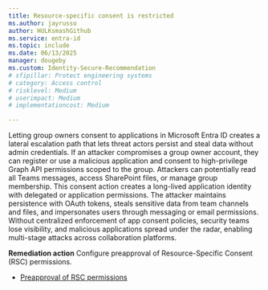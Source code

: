 ```yaml
---
title: Resource-specific consent is restricted
ms.author: jayrusso
author: HULKsmashGithub
ms.service: entra-id
ms.topic: include
ms.date: 06/13/2025
manager: dougeby
ms.custom: Identity-Secure-Recommendation
# sfipillar: Protect engineering systems
# category: Access control
# risklevel: Medium
# userimpact: Medium
# implementationcost: Medium

---
```

Letting group owners consent to applications in Microsoft Entra ID creates a lateral escalation path that lets threat actors persist and steal data without admin credentials. If an attacker compromises a group owner account, they can register or use a malicious application and consent to high-privilege Graph API permissions scoped to the group. Attackers can potentially read all Teams messages, access SharePoint files, or manage group membership. This consent action creates a long-lived application identity with delegated or application permissions. The attacker maintains persistence with OAuth tokens, steals sensitive data from team channels and files, and impersonates users through messaging or email permissions. Without centralized enforcement of app consent policies, security teams lose visibility, and malicious applications spread under the radar, enabling multi-stage attacks across collaboration platforms.

**Remediation action**
Configure preapproval of Resource-Specific Consent (RSC) permissions.
- [Preapproval of RSC permissions](/microsoftteams/platform/graph-api/rsc/preapproval-instruction-docs)
